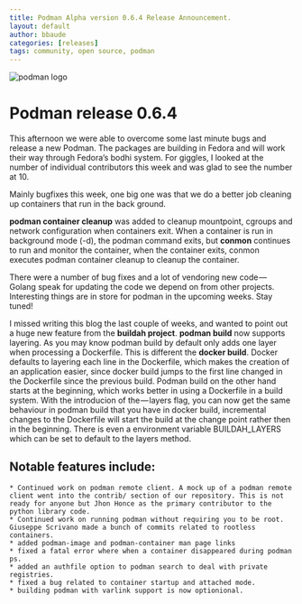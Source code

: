 ```yaml
---
title: Podman Alpha version 0.6.4 Release Announcement.
layout: default
author: bbaude
categories: [releases]
tags: community, open source, podman
---
```


<img src="https://podman.io/images/podman.svg" alt="podman logo">

# Podman release 0.6.4
This afternoon we were able to overcome some last minute bugs and release a new Podman. The packages are building in Fedora and will work their way through Fedora’s bodhi system. For giggles, I looked at the number of individual contributors this week and was glad to see the number at 10.

Mainly bugfixes this week, one big one was that we do a better job cleaning up containers that run in the back ground.
<!--readmore-->

**podman container cleanup** was added to cleanup mountpoint, cgroups and network configuration when containers exit. When a container is run in background mode (-d), the podman command exits, but **conmon** continues to run and monitor the container, when the container exits, conmon executes podman container cleanup to cleanup the container.

There were a number of bug fixes and a lot of vendoring new code — Golang speak for updating the code we depend on from other projects. Interesting things are in store for podman in the upcoming weeks. Stay tuned!

I missed writing this blog the last couple of weeks, and wanted to point out a huge new feature from the **buildah project**. **podman build** now supports layering. As you may know podman build by default only adds one layer when processing a Dockerfile. This is different the **docker build**. Docker defaults to layering each line in the Dockerfile, which makes the creation of an application easier, since docker build jumps to the first line changed in the Dockerfile since the previous build. Podman build on the other hand starts at the beginning, which works better in using a Dockerfile in a build system. With the introducion of the — layers flag, you can now get the same behaviour in podman build that you have in docker build, incremental changes to the Dockerfile will start the build at the change point rather then in the beginning. There is even a environment variable BUILDAH_LAYERS which can be set to default to the layers method.

## Notable features include:

    * Continued work on podman remote client. A mock up of a podman remote client went into the contrib/ section of our repository. This is not ready for anyone but Jhon Honce as the primary contributor to the python library code.
    * Continued work on running podman without requiring you to be root. Giuseppe Scrivano made a bunch of commits related to rootless containers.
    * added podman-image and podman-container man page links
    * fixed a fatal error where when a container disappeared during podman ps.
    * added an authfile option to podman search to deal with private registries.
    * fixed a bug related to container startup and attached mode.
    * building podman with varlink support is now optionional.

